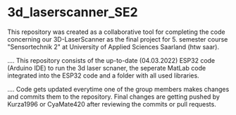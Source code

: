# 3d_laserscanner_SE2
This repository was created as a collaborative tool for completing the code concerning our 3D-LaserScanner as the final project for 5. semester  course "Sensortechnik 2" at University of Applied Sciences Saarland (htw saar).

....
This repository consists of the up-to-date (04.03.2022) ESP32 code (Arduino IDE) to run the 3d laser scnaner, the seperate MatLab code integrated into the ESP32 code and a folder with all used libraries.

....
Code gets updated everytime one of the group members makes changes and commits them to the repository. Final changes are getting pushed by Kurza1996 or CyaMate420 after reviewing the commits or pull requests.



